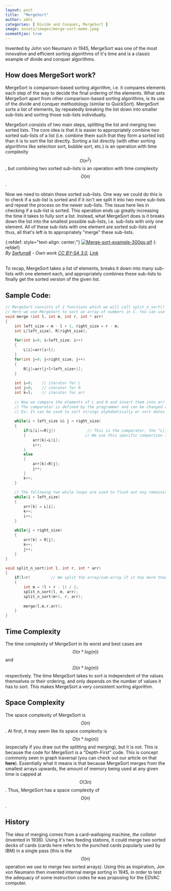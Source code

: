 ```yaml
---
layout: post
title:  "MergeSort"
author: abhi
categories: [ Divide and Conquer, MergeSort ]
image: assets/images/merge-sort-meme.jpeg
usemathjax: true
---
```


Invented by John von Neumann in 1945, MergeSort was one of the most innovative and efficient sorting algorithms of it's time and is a classic example of divide and conquer algorithms. 

## How does MergeSort work?

MergeSort is comparison-based sorting algorithm, i.e. it compares elements each step of the way to decide the final ordering of the elements. What sets MergeSort apart from other comparison-based sorting algorithms, is its use of the divide and conquer methodology (similar to QuickSort). MergeSort sorts a list of elements, by repeatedly breaking the list down into smaller sub-lists and sorting those sub-lists individually.

MergeSort consists of two main steps, splitting the list and merging two sorted lists. The core idea is that it is easier to appropriately combine two sorted sub-lists of a list (i.e. combine them such that they form a sorted list) than it is to sort the list directly. Sorting a list directly (with other sorting algorithms like selection sort, bubble sort, etc.) is an operation with time complexity $$O(n^2)$$, but combining two sorted sub-lists is an operation with time complexity $$O(n)$$.

Now we need to obtain these sorted sub-lists. One way we could do this is to check if a sub-list is sorted and if it isn't we split it into two more sub-lists and repeat the process on the newer sub-lists. The issue here lies in checking if a sub-list is sorted. This operation ends up greatly increasing the time it takes to fully sort a list. Instead, what MergeSort does is it breaks down the list into the smallest possible sub-lists, i.e. sub-lists with only one element. All of these sub-lists with one element are sorted sub-lists and thus, all that's left is to appropriately "merge" these sub-lists.

{:refdef: style="text-align: center;"}
<a href="https://commons.wikimedia.org/wiki/File:Merge-sort-example-300px.gif#/media/File:Merge-sort-example-300px.gif"><img src="https://upload.wikimedia.org/wikipedia/commons/c/cc/Merge-sort-example-300px.gif" alt="Merge-sort-example-300px.gif"></a>
{: refdef}
<br><i>By <a href="//commons.wikimedia.org/w/index.php?title=User:Swfung8&action=edit&&redlink=1" class="new" title="User:Swfung8 (page does not exist)">Swfung8</a><span class="int-own-work" lang="en"> - Own work</span> <a href="https://creativecommons.org/licenses/by-sa/3.0" title="Creative Commons Attribution-Share Alike 3.0">CC BY-SA 3.0</a>, <a href="https://commons.wikimedia.org/w/index.php?curid=14961648">Link</a></i>
<br><br>

To recap, MergeSort takes a list of elements, breaks it down into many sub-lists with one element each, and appropriately combines these sub-lists to finally get the sorted version of the given list.

## Sample Code:

```cpp
// MergeSort consists of 2 functions which we will call split_n_sort() and merge().
// Here we use MergeSort to sort an array of numbers in C. You can use MergeSort to sort almost anything, but you will need to adjust your comparator accordingly.
void merge (int l, int m, int r, int * arr)
{
    int left_size = m - l + 1, right_size = r - m;
    int L[left_size], R[right_size];
    
    for(int i=0; i<left_size; i++)
    {
        L[i]=arr[i+l];
    }
    for(int j=0; j<right_size; j++)
    {
        R[j]=arr[j+l+left_size+1];
    }
    
    int i=0;	// iterator for L
    int j=0;	// iterator for R
    int k=l;	// iterator for arr
    
    // Now we compare the elements of L and R and insert them into arr based on our comparator.
    // The comparator is defined by the programmer and can be changed according to what is needed.
    // Ex: It can be used to sort strings alphabetically or sort dates chronologically. The way the comparator is defined changes how MergeSort sorts a given array/list.
    
    while(i < left_size && j < right_size)
    {
        if(L[i]<=R[j])		 		// This is the comparator, the "L[i] <= R[j]" part.
        {						   // We use this specific comparison to sort the array in ascending order.
            arr[k]=L[i];
            i++;
        }
        else
        {
            arr[k]=R[j];
            j++;
        }
        k++;
    }
    
    // The following two while loops are used to flush out any remaining elements in either L or R (only one of them will be non-empty). The remaining elements will be greater than the last insrted element.
    while(i < left_size)
    {
        arr[k] = L[i];
        k++;
        i++;
    }
    
    while(j < right_size)
    {
        arr[k] = R[j];
        k++;
        j++;
    }
}

void split_n_sort(int l, int r, int * arr)
{
    if(l<r)			// We split the array/sub-array if it has more than one element.
    {
        int m = (l + r - 1) / 2;
        split_n_sort(l, m, arr);
        split_n_sort(m+1, r, arr);
        
        merge(l,m,r,arr);
    }
}
```

## Time Complexity

The time complexity of MergeSort in its worst and best cases are $$O(n * log(n))$$ and $$\Omega(n * log(n))$$ respectively. The time MergeSort takes to sort is independent of the values themselves or their ordering, and only depends on the number of values it has to sort. This makes MergeSort a very consistent sorting algorithm.

## Space Complexity

The space complexity of MergeSort is $$O(n)$$. At first, it may seem like its space complexity is $$O(n*log(n))$$ (especially if you draw out the splitting and merging), but it is not. This is because the code for MergeSort is a "Depth-First" code. This is concept commonly seen in graph traversal (you can check out our article on that **here**). Essentially what it means is that because MergeSort merges from the smallest arrays upwards, the amount of memory being used at any given time is capped at $$O(3n)$$. Thus, MergeSort has a space complexity of $$O(n)$$.

## History

The idea of merging comes from a card-walloping machine, *the collator* (invented in 1936). Using it's two feeding stations, it could merge two sorted decks of cards (cards here refers to the punched cards popularly used by IBM) in a single pass (this is the $$O(n)$$ operation we use to merge two sorted arrays). Using this as inspiration, Jon von Neumann then invented internal merge sorting in 1945, in order to test the adequacy of some instruction codes he was proposing for the EDVAC computer.
